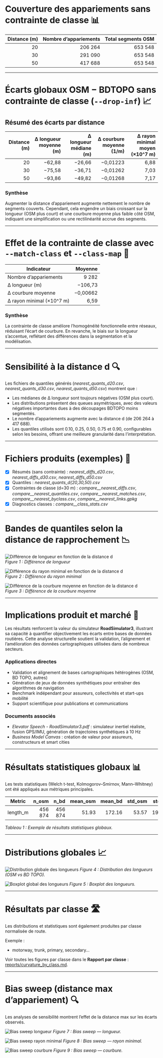 # Couverture des appariements sans contrainte de classe 📊

| Distance (m) | Nombre d’appariements | Total segments OSM |
|-------------:|---------------------:|-------------------:|
|          20  |              206 264 |           653 548  |
|          30  |              291 090 |           653 548  |
|          50  |              417 688 |           653 548  |

---

# Écarts globaux OSM − BDTOPO sans contrainte de classe (`--drop-inf`) 📈

## Résumé des écarts par distance

| Distance (m) | Δ longueur moyenne (m) | Δ longueur médiane (m) | Δ courbure moyenne (1/m) | Δ rayon minimal moyen (×10^7 m) |
|-------------:|-----------------------:|-----------------------:|-------------------------:|-------------------------------:|
|          20  |                −62,88  |                −26,66  |                 −0,01223 |                          6,88  |
|          30  |                −75,58  |                −36,71  |                 −0,01262 |                          7,03  |
|          50  |                −93,86  |                −49,82  |                 −0,01268 |                          7,17  |

### Synthèse

Augmenter la distance d’appariement augmente nettement le nombre de segments couverts. Cependant, cela engendre un biais croissant sur la longueur (OSM plus court) et une courbure moyenne plus faible côté OSM, indiquant une simplification ou une rectilinéarité accrue des segments.

---

# Effet de la contrainte de classe avec `--match-class` et `--class-map` 🎯

| Indicateur            | Moyenne          |
|----------------------|-----------------:|
| Nombre d’appariements |           9 282  |
| Δ longueur (m)        |      −106,73     |
| Δ courbure moyenne    |       −0,00662   |
| Δ rayon minimal (×10^7 m) |      6,59     |

### Synthèse

La contrainte de classe améliore l’homogénéité fonctionnelle entre réseaux, réduisant l’écart de courbure. En revanche, le biais sur la longueur s’accentue, reflétant des différences dans la segmentation et la modélisation.

---

# Sensibilité à la distance d 🔍

Les fichiers de quantiles générés (*nearest_quants_d20.csv*, *nearest_quants_d30.csv*, *nearest_quants_d50.csv*) montrent que :

- Les médianes de Δ longueur sont toujours négatives (OSM plus court).
- Les distributions présentent des queues asymétriques, avec des valeurs négatives importantes dues à des découpages BDTOPO moins segmentés.
- Le nombre d’appariements augmente avec la distance d (de 206 264 à 417 688).
- Les quantiles utilisés sont 0.10, 0.25, 0.50, 0.75 et 0.90, configurables selon les besoins, offrant une meilleure granularité dans l’interprétation.

---

# Fichiers produits (exemples) 📁

- [x] Résumés (sans contrainte) : *nearest_diffs_d20.csv*, *nearest_diffs_d30.csv*, *nearest_diffs_d50.csv*  
- [x] Quantiles : *nearest_quants_d{20,30,50}.csv*  
- [x] Contraintes de classe (d=30 m) : *compare__nearest_diffs.csv*, *compare__nearest_quantiles.csv*, *compare__nearest_matches.csv*, *compare__nearest_byclass.csv*, *compare__nearest_links.gpkg*  
- [x] Diagnostics classes : *compare__class_stats.csv*  

---

# Bandes de quantiles selon la distance de rapprochement 📉

![Différence de longueur en fonction de la distance d](assets/img/quantiles/quantiles_diff_length_m.png)  
*Figure 1 : Différence de longueur*

![Différence du rayon minimal en fonction de la distance d](assets/img/quantiles/quantiles_diff_radius_min_m.png)  
*Figure 2 : Différence du rayon minimal*

![Différence de la courbure moyenne en fonction de la distance d](assets/img/quantiles/quantiles_diff_curv_mean_1perm.png)  
*Figure 3 : Différence de la courbure moyenne*

---

# Implications produit et marché 🚀

Les résultats renforcent la valeur du simulateur **RoadSimulator3**, illustrant sa capacité à quantifier objectivement les écarts entre bases de données routières. Cette analyse structurelle soutient la validation, l’alignement et l’amélioration des données cartographiques utilisées dans de nombreux secteurs.

### Applications directes

- Validation et alignement de bases cartographiques hétérogènes (OSM, BD TOPO, autres)  
- Génération de jeux de données synthétiques pour entraîner des algorithmes de navigation  
- Benchmark indépendant pour assureurs, collectivités et start-ups mobilité  
- Support scientifique pour publications et communications  

### Documents associés

- *Elevator Speech - RoadSimulator3.pdf* : simulateur inertiel réaliste, fusion GPS/IMU, génération de trajectoires synthétiques à 10 Hz  
- *Business Model Canvas* : création de valeur pour assureurs, constructeurs et smart cities

---

# Résultats statistiques globaux 📊

Les tests statistiques (Welch t-test, Kolmogorov–Smirnov, Mann–Whitney) ont été appliqués aux métriques principales.

| Metric      | n_osm   | n_bd    | mean_osm | mean_bd | std_osm | std_bd | diff_mean | t_welch | p_t_welch | ks_stat | p_ks | mw_stat | p_mw | cohens_d | cliffs_delta |
|-------------|--------:|--------:|---------:|--------:|--------:|-------:|----------:|--------:|----------:|--------:|-----:|--------:|-----:|---------:|-------------:|
| length_m    | 456 874 | 456 874 | 51.93    | 172.16  | 53.57   | 199.54 | −120.23   | −393.34 | 0.0       | 0.465   | 0.0  | 4.20e10  | 0.0  | −0.82    | −0.60        |

*Tableau 1 : Exemple de résultats statistiques globaux.*

---

# Distributions globales 📈

![Distribution globale des longueurs](assets/reports/global_20250922_095722/length_m__hist_kde.png)
*Figure 4 : Distribution des longueurs (OSM vs BD TOPO).*  

![Boxplot global des longueurs](assets/reports/global_20250922_095722/length_m__box.png)
*Figure 5 : Boxplot des longueurs.*

---

# Résultats par classe 🛣️

Les distributions et statistiques sont également produites par classe normalisée de route.

Exemple :
- motorway, trunk, primary, secondary…

Voir toutes les figures par classe dans le **Rapport par classe** : [reports/curvature_by_class.md](reports/curvature_by_class.md).

---

# Bias sweep (distance max d’appariement) 🔍

Les analyses de sensibilité montrent l’effet de la distance max sur les écarts observés.

![Bias sweep longueur](../assets/reports/bias_sweep/quantiles_diff_length_m.png)
*Figure 7 : Bias sweep — longueur.*

![Bias sweep rayon minimal](../assets/reports/bias_sweep/quantiles_diff_radius_min_m.png)
*Figure 8 : Bias sweep — rayon minimal.*

![Bias sweep courbure](../assets/reports/bias_sweep/quantiles_diff_curv_mean_1perm.png)
*Figure 9 : Bias sweep — courbure.*